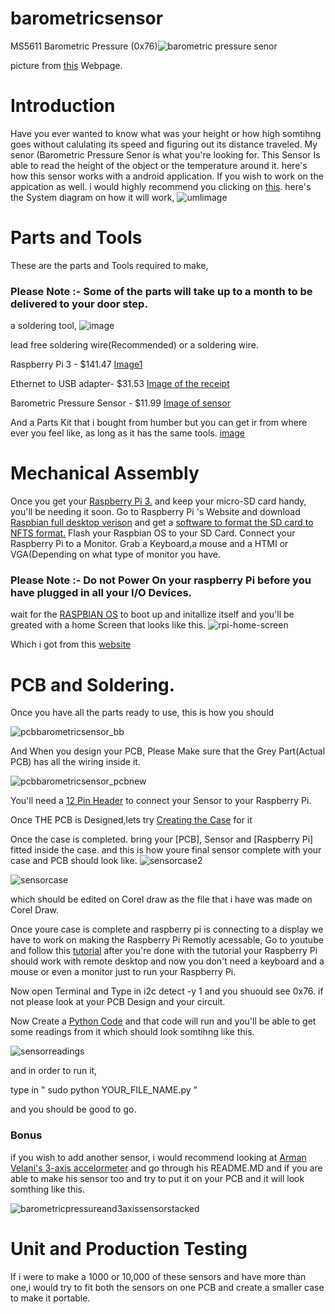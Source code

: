 # barometricsensor


MS5611 Barometric Pressure (0x76)![barometric pressure senor](https://user-images.githubusercontent.com/43185907/49833042-5935f500-fd66-11e8-84f8-3ecc64b90181.jpg)

picture from [this](https://www.ebay.ca/i/192749049300?chn=ps&dispItem=1) Webpage.



# Introduction 

Have you ever wanted to know what was your height or how high somtihng goes without calulating its speed and figuring out its distance traveled. My senor (Barometric Pressure Senor is what you're looking for. 
This Sensor Is able to read the height of the object or the temperature around it.
here's how this sensor works with a android application. If you wish to work on the appication as well. i would highly recommend you clicking on [this](https://github.com/GursehajHarika/SAG-Droning). 
here's the System diagram on how it will work,
![umlimage](https://user-images.githubusercontent.com/43185907/48031330-cdef9100-e121-11e8-9fc3-03276bc2c449.PNG)


# Parts and Tools 

These are the parts and Tools required to make,

### Please Note :- Some of the parts will take up to a month to be delivered to your door step.

a soldering tool,
![image](https://user-images.githubusercontent.com/43185907/49832105-bda38500-fd63-11e8-91b4-6f54d5e169e2.jpeg)



lead free soldering wire(Recommended) or a soldering wire.

Raspberry Pi 3  - $141.47 [Image1 ](https://raw.githubusercontent.com/GursehajHarika/barometricsensor/master/Project%20receipts/raspberry.png.jpg)
       

Ethernet to USB adapter- $31.53 [Image of the receipt](https://raw.githubusercontent.com/GursehajHarika/barometricsensor/master/Project%20receipts/Adapter.png)   

Barometric Pressure Sensor - $11.99 [Image of sensor ](https://raw.githubusercontent.com/GursehajHarika/barometricsensor/master/Project%20receipts/reciept%20sensor.png)  

And a Parts Kit that i bought from humber but you can get ir from where ever you feel like, as long as it has the same tools.
[image](https://raw.githubusercontent.com/GursehajHarika/barometricsensor/master/Project%20receipts/20181002_175841.jpg)

# Mechanical Assembly

Once you get your [Raspberry Pi 3.](https://www.canakit.com/raspberry-pi-3-model-b-plus.html) and keep your micro-SD card handy, you'll be needing it soon.
Go to Raspberry Pi 's Website and download [Raspbian full desktop verison](https://www.raspberrypi.org/downloads/) and get a [software to format the SD card to NFTS format.](https://www.sdcard.org/downloads/formatter_4/)
Flash your Raspbian OS to your SD Card.
Connect your Raspberry Pi to a Monitor. Grab a Keyboard,a mouse and a HTMI or VGA(Depending on what type of monitor you have.
### Please Note :- Do not Power On your raspberry Pi before you have plugged in all your I/O Devices.
wait for the [RASPBIAN OS](https://www.raspberrypi.org/downloads/raspbian/) to boot up and initallize itself and you'll be greated with a home Screen that looks like this.
![rpi-home-screen](https://user-images.githubusercontent.com/43185907/49835201-753c9500-fd6c-11e8-8d28-7d7a5e1cb914.png)

Which i got from this [website](http://albumplays.com/raspberry-pi/assisted-installation-raspberry-pi/rpi-home-screen/)




# PCB and Soldering. 

Once you have all the parts ready to use, this is how you should 

![pcbbarometricsensor_bb](https://user-images.githubusercontent.com/43185907/49048095-89e32f80-f1a7-11e8-8fa2-22bcb1d66fbc.png)

And When you design your PCB, Please Make sure that the Grey Part(Actual PCB) has all the wiring inside it.

![pcbbarometricsensor_pcbnew](https://user-images.githubusercontent.com/43185907/48722214-7e18cb80-ebf1-11e8-8b25-dfd06f559e3d.png)

You'll need a [12 Pin Header](https://canada.newark.com/adafruit/2223/40-pin-pi-gpio-stacking-header/dp/31AC4582?gclid=Cj0KCQiA3b3gBRDAARIsAL6D-N9cOFlmcrDGau38Dyun99IYzh_ug67qgDeVlbwTAWUUSCZh_Ob89TsaAukoEALw_wcB&CAGPSPN=pla&CAWELAID=120185770002227709&CAAGID=23354969332&CMP=KNC-GCA-GEN-SHOPPING&CATCI=pla-294680686006) to connect your Sensor to your Raspberry Pi.

Once THE PCB is Designed,lets try [Creating the Case](https://github.com/GursehajHarika/barometricsensor/blob/master/PiGursehajHarika.cdr) for it 

Once the case is completed.
bring your [PCB], Sensor and [Raspberry Pi] fitted inside the case.
and this is how youre final sensor complete with your case and PCB should look like.
![sensorcase2](https://user-images.githubusercontent.com/43185907/48949692-e116a500-ef06-11e8-8675-9b4f8dc0291f.jpeg)

![sensorcase](https://user-images.githubusercontent.com/43185907/48949567-60f03f80-ef06-11e8-90fd-74825a6f81f5.jpeg)

which should be edited on Corel draw as the file that i have was made on Corel Draw.

Once youre case is complete and raspberry pi is connecting to a display we have to work on making the Raspberry Pi Remotly acessable,
Go to youtube and follow this [tutorial](https://www.youtube.com/watch?v=WAFaw2Mbnko)
after you're done with the tutorial your Raspberry Pi should work with remote desktop and now you don't need a keyboard and a mouse or even a monitor just to run your Raspberry Pi.

Now open Terminal and Type in 
i2c detect -y 1 and you shuould see 0x76.
if not please look at your PCB Design and your circuit.
 
Now Create a [Python Code](https://github.com/GursehajHarika/barometricsensor/blob/master/ms5611.py) and that code will run and you'll be able to get some readings from it which should look somtihng like this.

![sensorreadings](https://user-images.githubusercontent.com/43185907/48626353-a5686200-e97f-11e8-95df-3de6a83a0182.jpeg)

and in order to run it,

type in " sudo python YOUR_FILE_NAME.py "

and you should be good to go.

### Bonus

if you wish to add another sensor, i would recommend looking at [Arman Velani's 3-axis accelormeter](https://github.com/ArmanVelani/3-AxisAccelerometer) and go through his README.MD and if you are able to make his sensor too and try to put it on your PCB and it will look somthing like this.

![barometricpressureand3axissensorstacked](https://user-images.githubusercontent.com/43185907/48626118-07749780-e97f-11e8-9f47-7c04b9b4464c.jpeg)


# Unit and Production Testing

If i were to make a 1000 or 10,000 of these sensors and have more than one,i would try to fit both the sensors on one PCB and create a smaller case to make it portable.
